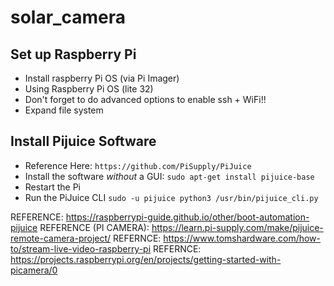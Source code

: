 # solar_camera

## Set up Raspberry Pi
* Install raspberry Pi OS (via Pi Imager)
* Using Raspberry Pi OS (lite 32)
* Don't forget to do advanced options to enable ssh + WiFi!!
* Expand file system

## Install Pijuice Software

* Reference Here: `https://github.com/PiSupply/PiJuice`
* Install the software *without* a GUI: `sudo apt-get install pijuice-base`
* Restart the Pi
* Run the PiJuice CLI `sudo -u pijuice python3 /usr/bin/pijuice_cli.py`


REFERENCE: https://raspberrypi-guide.github.io/other/boot-automation-pijuice
REFERENCE (PI CAMERA): https://learn.pi-supply.com/make/pijuice-remote-camera-project/
REFERNCE: https://www.tomshardware.com/how-to/stream-live-video-raspberry-pi
REFERNCE: https://projects.raspberrypi.org/en/projects/getting-started-with-picamera/0

